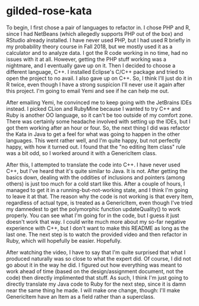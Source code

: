 # gilded-rose-kata

To begin, I first chose a pair of languages to refactor in.
I chose PHP and R, since I had NetBeans (which allegedly supports PHP out of the box) and RStudio already installed.
I have never used PHP, but I had used R briefly in my probability theory course in Fall 2018, but we mostly used it as a calculator and to analyze data.
I got the R code working in no time, had no issues with it at all. 
However, getting the PHP stuff working was a nightmare, and I eventually gave up on it.
Then I decided to choose a different language,  C++.
I installed Eclipse's C/C++ package and tried to open the project to no avail.
I also gave up on C++.
So, I think I'll just do it in R twice, even though I have a strong suspicion I'll never use it again after this project.
I'm going to email Yemi and see if he can help me out.

After emailing Yemi, he convinced me to keep going with the JetBrains IDEs instead.
I picked CLion and RubyMine because I wanted to try C++ and Ruby is another OO language, so it can't be too outside of my comfort zone.
There was certainly some headache involved with setting up the IDEs, but I got them working after an hour or four.
So, the next thing I did was refactor the Kata in Java to get a feel for what was going to happen in the other languages.
This went rather well, and I'm quite happy, but not perfectly happy, with how it turned out.
I found that the "no editing Item class" rule was a bit odd, so I worked around it with a GenericItem class.

After this, I attempted to translate the code into C++.
I have never used C++, but I've heard that it's quite similar to Java.
It is not.
After getting the basics down, dealing with the oddities of inclusions and pointers (among others) is just too much for a cold start like this.
After a couple of hours, I managed to get it in a running-but-not-working state, and I think I'm going to leave it at that.
The reason why the code is not working is that every Item, regardless of actual type, is treated as a GenericItem, even though I've tried my damnedest to get the polymorphic function updateQuality() to work properly.
You can see what I'm going for in the code, but I guess it just doesn't work that way.
I could write much more about my so-far negative experience with C++, but I don't want to make this README as long as the last one.
The next step is to watch the provided video and then refactor in Ruby, which will hopefully be easier.
Hopefully.

After watching the video, I have to say that I'm quite surprised that what I produced naturally was so close to what the expert did.
Of course, I did not go about it in the way he did.
I figured out how everything was meant to work ahead of time (based on the design/assignment document, not the code) then directly implimented that stuff.
As such, I think I'm just going to directly translate my Java code to Ruby for the next step, since it is damn near the same thing he made.
I will make one change, though: I'll make GenericItem have an Item as a field rather than a superclass.

